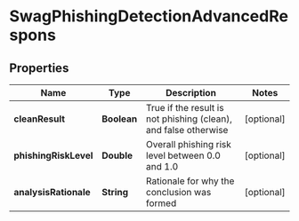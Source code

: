 
# SwagPhishingDetectionAdvancedRespons

## Properties
Name | Type | Description | Notes
------------ | ------------- | ------------- | -------------
**cleanResult** | **Boolean** | True if the result is not phishing (clean), and false otherwise |  [optional]
**phishingRiskLevel** | **Double** | Overall phishing risk level between 0.0 and 1.0 |  [optional]
**analysisRationale** | **String** | Rationale for why the conclusion was formed |  [optional]



